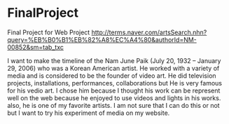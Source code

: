 # FinalProject
Final Project for Web Project
http://terms.naver.com/artsSearch.nhn?query=%EB%B0%B1%EB%82%A8%EC%A4%80&authorId=NM-00852&sm=tab_txc

I want to make the timeline of the Nam June Paik (July 20, 1932 – January 29, 2006) who was a Korean American artist. He worked with a variety of media and is considered to be the founder of video art. He did television projects, installations, performances, collaborations but He is very famous for his vedio art. I chose him because I thought his work can be represent well on the web because he enjoyed to use videos and lights in his works. also, he is one of my favorite artists. I am not sure that I can do this or not but I want to try his experiment of media on my website.

